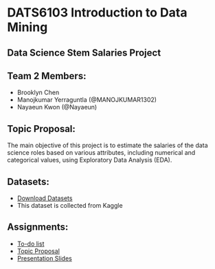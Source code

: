 # DATS6103 Introduction to Data Mining 
## Data Science Stem Salaries Project

## Team 2 Members:
* Brooklyn Chen
* Manojkumar Yerraguntla (@MANOJKUMAR1302)
* Nayaeun Kwon (@Nayaeun)

## Topic Proposal:
The main objective of this project is to estimate the salaries of the data science roles based on various attributes, including numerical and categorical values, using Exploratory Data Analysis (EDA).

## Datasets:
* [Download Datasets](https://drive.google.com/drive/u/3/folders/1pIsFSHHUSHWwmoydmRdd97E-ci0lYHwB)
* This dataset is collected from Kaggle

## Assignments:
* [To-do list](https://docs.google.com/spreadsheets/d/1yPJSn-yDfvQ-3118WoDbA2DeTPzf5cn0wm5vJTlNHVU/edit#gid=0)
* [Topic Proposal](https://docs.google.com/document/d/1ia8Xj7ZW0nW6T2gsCz67eQ5jivJcp0QXRu3YFIinOjQ/edit)
* [Presentation Slides](https://docs.google.com/presentation/d/19ibFQGRhCfCJAh0WSLkrGyeyzMUGbC97yX_hPhI6mLM/edit#slide=id.p)
